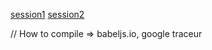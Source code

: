 [session1](https://youtu.be/AfWYO8t7ed4)
[session2](https://youtu.be/LmL0Gh193M0)

// How to compile => babeljs.io, google traceur

